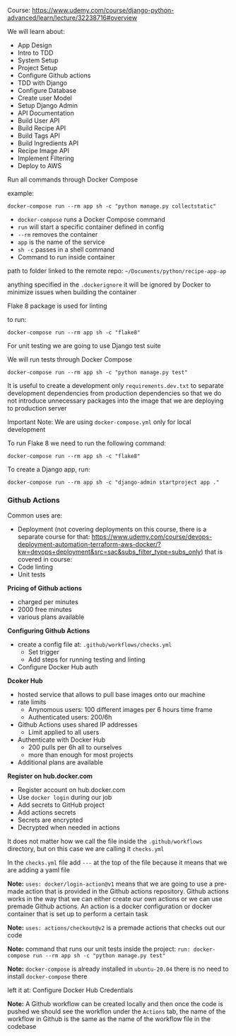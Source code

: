 Course: https://www.udemy.com/course/django-python-advanced/learn/lecture/32238716#overview

We will learn about:
- App Design
- Intro to TDD
- System Setup
- Project Setup
- Configure Github actions
- TDD with Django
- Configure Database
- Create user Model
- Setup Django Admin
- API Documentation
- Build User API
- Build Recipe API
- Build Tags API
- Build Ingredients API
- Recipe Image API
- Implement Filtering
- Deploy to AWS


Run all commands through Docker Compose

example:
```
docker-compose run --rm app sh -c "python manage.py collectstatic"
```

- `docker-compose` runs a Docker Compose command
- `run` will start a specific container defined in config
- `--rm` removes the container
- `app` is the name of the service
- `sh -c` passes in a shell command
- Command to run inside container

path to folder linked to the remote repo: `~/Documents/python/recipe-app-ap `

anything specified in the `.dockerignore` it will be ignored by Docker to minimize issues when building the container


Flake 8 package is used for linting

to run:
```
docker-compose run --rm app sh -c "flake8"
```

For unit testing we are going to use Django test suite

We will run tests through Docker Compose

```
docker-compose run --rm app sh -c "python manage.py test"
```

It is useful to create a development only `requirements.dev.txt` to separate development dependencies from production dependencies so that we do not introduce unnecessary packages into the image that we are deploying to production server

Important Note: We are using `docker-compose.yml` only for local development

To run Flake 8 we need to run the following command:
```
docker-compose run --rm app sh -c "flake8"
```

To create a Django app, run:
```
docker-compose run --rm app sh -c "django-admin startproject app ."
```

### Github Actions

Common uses are:
- Deployment (not covering deployments on this course, there is a separate course for that: https://www.udemy.com/course/devops-deployment-automation-terraform-aws-docker/?kw=devops+deployment&src=sac&subs_filter_type=subs_only) that is covered in course: 
- Code linting
- Unit tests

**Pricing of Github actions**
- charged per minutes
- 2000 free minutes
- various plans available

**Configuring Github Actions**
- create a config file at: `.github/workflows/checks.yml`
  - Set trigger
  - Add steps for running testing and linting
- Configure Docker Hub auth

**Dcoker Hub**
- hosted service that allows to pull base images onto our machine
- rate limits
  - Anynomous users: 100 different images per 6 hours time frame
  - Authenticated users: 200/6h
- Github Actions uses shared IP addresses
  - Limit applied to all users
- Authenticate with Docker Hub
  - 200 pulls per 6h all to ourselves
  - more than enough for most projects
- Additional plans are available

**Register on hub.docker.com**
- Register account on hub.docker.com
- Use `docker login` during our job
- Add secrets to GitHub project
- Add actions secrets
- Secrets are encrypted
- Decrypted when needed in actions

It does not matter how we call the file inside the `.github/workflows` directory, but on this case we are calling it `checks.yml`

In the `checks.yml` file add `---` at the top of the file because it means that we are adding a yaml file

**Note:**
`uses: docker/login-action@v1` means that we are going to use a pre-made action that is provided in the Github actions repository. Github actions works in the way that we can either create our own actions or we can use premade Github actions. An action is a docker configuration or docker container that is set up to perform a certain task

**Note:**
`uses: actions/checkout@v2` is a premade actions that checks out our code


**Note:**
command that runs our unit tests inside the project:
`run: docker-compose run --rm app sh -c "python manage.py test"`

**Note:**
`docker-compose` is already installed in `ubuntu-20.04` there is no need to install `docker-compose` there

left it at: Configure Docker Hub Credentials

**Note:**
A Github workflow can be created locally and then once the code is pushed we should see the workflon under the `Actions` tab, the name of the workflow in Github is the same as the name of the workflow file in the codebase